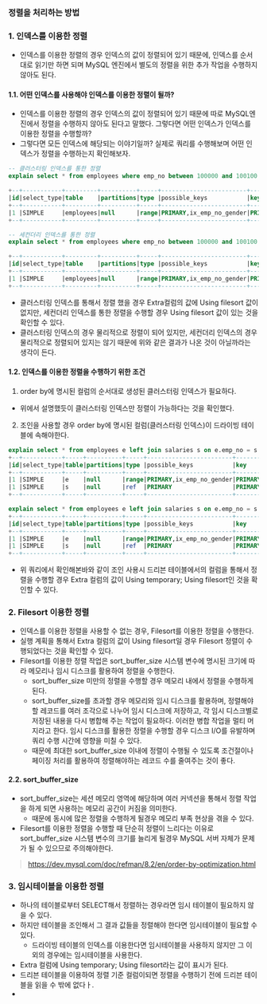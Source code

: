 ### 정렬을 처리하는 방법

### 1. 인덱스를 이용한 정렬
- 인덱스를 이용한 정렬의 경우 인덱스의 값이 정렬되어 있기 때문에, 인덱스를 순서대로 읽기만 하면 되며 MySQL 엔진에서 별도의 정렬을 위한 추가 작업을 수행하지 않아도 된다.

#### 1.1. 어떤 인덱스를 사용해야 인덱스를 이용한 정렬이 될까?

- 인덱스를 이용한 정렬의 경우 인덱스의 값이 정렬되어 있기 때문에 따로 MySQL엔진에서 정렬을 수행하지 않아도 된다고 말했다. 그렇다면 어떤 인덱스가 인덱스를 이용한 정렬을 수행할까?
- 그렇다면 모든 인덱스에 해당되는 이야기일까? 실제로 쿼리를 수행해보며 어떤 인덱스가 정렬을 수행하는지 확인해보자. 
```SQL
-- 클러스터링 인덱스를 통한 정렬
explain select * from employees where emp_no between 100000 and 100100 order by emp_no asc;

+--+-----------+---------+----------+-----+------------------------+-------+-------+----+----+--------+-----------+
|id|select_type|table    |partitions|type |possible_keys           |key    |key_len|ref |rows|filtered|Extra      |
+--+-----------+---------+----------+-----+------------------------+-------+-------+----+----+--------+-----------+
|1 |SIMPLE     |employees|null      |range|PRIMARY,ix_emp_no_gender|PRIMARY|4      |null|101 |100     |Using where|
+--+-----------+---------+----------+-----+------------------------+-------+-------+----+----+--------+-----------+

-- 세컨더리 인덱스를 통한 정렬
explain select * from employees where emp_no between 100000 and 100100 order by hire_date asc;

+--+-----------+---------+----------+-----+------------------------+-------+-------+----+----+--------+---------------------------+
|id|select_type|table    |partitions|type |possible_keys           |key    |key_len|ref |rows|filtered|Extra                      |
+--+-----------+---------+----------+-----+------------------------+-------+-------+----+----+--------+---------------------------+
|1 |SIMPLE     |employees|null      |range|PRIMARY,ix_emp_no_gender|PRIMARY|4      |null|101 |100     |Using where; Using filesort|
+--+-----------+---------+----------+-----+------------------------+-------+-------+----+----+--------+---------------------------+
```
- 클러스터링 인덱스를 통해서 정렬 했을 경우 Extra컬럼의 값에 Using filesort 값이 없지만, 세컨더리 인덱스를 통한 정렬을 수행할 경우 Using filesort 값이 있는 것을 확인할 수 있다.
- 클러스터링 인덱스의 경우 물리적으로 정렬이 되어 있지만, 세컨더리 인덱스의 경우 물리적으로 정렬되어 있지는 않기 때문에 위와 같은 결과가 나온 것이 아닐까라는 생각이 든다.

#### 1.2. 인덱스를 이용한 정렬을 수행하기 위한 조건
1. order by에 명시된 컬럼의 순서대로 생성된 클러스터링 인덱스가 필요하다.
- 위에서 설명했듯이 클러스터링 인덱스만 정렬이 가능하다는 것을 확인했다.
2. 조인을 사용할 경우 order by에 명시된 컬럼(클러스터링 인덱스)이 드라이빙 테이블에 속해야한다.

```SQL
explain select * from employees e left join salaries s on e.emp_no = s.emp_no where e.emp_no between 100000 and 100100 order by e.emp_no;
+--+-----------+-----+----------+-----+------------------------+-------+-------+------------------+----+--------+-----------+
|id|select_type|table|partitions|type |possible_keys           |key    |key_len|ref               |rows|filtered|Extra      |
+--+-----------+-----+----------+-----+------------------------+-------+-------+------------------+----+--------+-----------+
|1 |SIMPLE     |e    |null      |range|PRIMARY,ix_emp_no_gender|PRIMARY|4      |null              |101 |100     |Using where|
|1 |SIMPLE     |s    |null      |ref  |PRIMARY                 |PRIMARY|4      |employees.e.emp_no|9   |100     |null       |
+--+-----------+-----+----------+-----+------------------------+-------+-------+------------------+----+--------+-----------+

explain select * from employees e left join salaries s on e.emp_no = s.emp_no where e.emp_no between 100000 and 100100 order by e.emp_no, from_date;
+--+-----------+-----+----------+-----+------------------------+-------+-------+------------------+----+--------+--------------------------------------------+
|id|select_type|table|partitions|type |possible_keys           |key    |key_len|ref               |rows|filtered|Extra                                       |
+--+-----------+-----+----------+-----+------------------------+-------+-------+------------------+----+--------+--------------------------------------------+
|1 |SIMPLE     |e    |null      |range|PRIMARY,ix_emp_no_gender|PRIMARY|4      |null              |101 |100     |Using where; Using temporary; Using filesort|
|1 |SIMPLE     |s    |null      |ref  |PRIMARY                 |PRIMARY|4      |employees.e.emp_no|9   |100     |null                                        |
+--+-----------+-----+----------+-----+------------------------+-------+-------+------------------+----+--------+--------------------------------------------+
```
- 위 쿼리에서 확인해본바와 같이 조인 사용시 드리븐 테이블에서의 컬럼을 통해서 정렬을 수행할 경우 Extra 컬럼의 값이 Using temporary; Using filesort인 것을 확인할 수 있다.

### 2. Filesort 이용한 정렬
- 인덱스를 이용한 정렬을 사용할 수 없는 경우, Filesort를 이용한 정렬을 수행한다.
- 실행 계획을 통해서 Extra 컬럼의 값이 Using filesort일 경우 Filesort 정렬이 수행되었다는 것을 확인할 수 있다.
- Filesort를 이용한 정렬 작업은 sort_buffer_size 시스템 변수에 명시된 크기에 따라 메모리나 임시 디스크를 활용하여 정렬을 수행한다.
  - sort_buffer_size 미만의 정렬을 수행할 경우 메모리 내에서 정렬을 수행하게 된다.
  - sort_buffer_size를 초과할 경우 메모리와 임시 디스크를 활용하며, 정렬해야 할 레코드를 여러 조각으로 나누어 임시 디스크에 저장하고, 각 임시 디스크별로 저장된 내용을 다시 병합해 주는 작업이 필요하다. 이러한 병합 작업을 멀티 머지라고 한다. 임시 디스크를 활용한 정렬을 수행할 경우 디스크 I/O를 유발하며 쿼리 수행 시간에 영향을 미칠 수 있다.
  - 때문에 최대한 sort_buffer_size 이내에 정렬이 수행될 수 있도록 조건절이나 페이징 처리를 활용하여 정렬해야하는 레코드 수를 줄여주는 것이 좋다.

#### 2.2. sort_buffer_size
- sort_buffer_size는 세션 메모리 영역에 해당하며 여러 커넥션을 통해서 정렬 작업을 하게 되면 사용하는 메모리 공간이 커짐을 의미한다.
  - 때문에 동시에 많은 정렬을 수행하게 될경우 메모리 부족 현상을 겪을 수 있다. 
- Filesort를 이용한 정렬을 수행할 때 단순히 정렬이 느리다는 이유로 sort_buffer_size 시스템 변수의 크기를 늘리게 될경우 MySQL 서버 자체가 문제가 될 수 있으므로 주의해야한다.

> https://dev.mysql.com/doc/refman/8.2/en/order-by-optimization.html

### 3. 임시테이블을 이용한 정렬

- 하나의 테이블로부터 SELECT해서 정렬하는 경우라면 임시 테이블이 필요하지 않을 수 있다.
- 하지만 테이블을 조인해서 그 결과 값들을 정렬해야 한다면 임시테이블이 필요할 수 있다.
  - 드라이빙 테이블의 인덱스를 이용한다면 임시테이블을 사용하지 않지만 그 이외의 경우에는 임시테이블을 사용한다.
- Extra 컬럼에 Using temporary; Using filesort라는 값이 표시가 된다.
- 드리븐 테이블을 이용하여 정렬 기준 컬럼이되면 정렬을 수행하기 전에 드리븐 테이블을 읽을 수 밖에 없다ㅏ.
- 